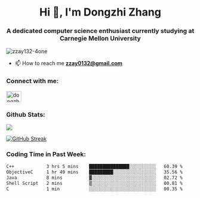 <h1 align="center">Hi 👋, I'm Dongzhi Zhang</h1>
<h3 align="center">A dedicated computer science enthusiast currently studying at Carnegie Mellon University</h3>

<p align="left"> <img src="https://komarev.com/ghpvc/?username=zzay132-4one&label=Profile%20views&color=0e75b6&style=flat" alt="zzay132-4one" /> </p>

- 📫 How to reach me **zzay0132@gmail.com**

### Connect with me:

<p align="left">
<a href="https://linkedin.com/in/dongzhi-zhang-341443256" target="blank"><img align="center" src="https://raw.githubusercontent.com/rahuldkjain/github-profile-readme-generator/master/src/images/icons/Social/linked-in-alt.svg" alt="dongzhi-zhang-341443256" height="30" width="40" /></a>
</p>

### Github Stats:

<p><img src="https://github-readme-stats-git-master-dongzhi-zhangs-projects.vercel.app/api?username=zzay132-4one&count_private=true&show_icons=true&theme=github_dark_dimmed"></p>

[![GitHub Streak](https://github-readme-streak-stats.herokuapp.com?user=zzay132-4one&theme=github-dark-dimmed&hide_longest_streak=true&card_width=467)](https://git.io/streak-stats)

### Coding Time in Past Week:

<!--START_SECTION:waka-->

```txt
C++            3 hrs 5 mins    ███████████████░░░░░░░░░░   60.39 %
ObjectiveC     1 hr 49 mins    █████████░░░░░░░░░░░░░░░░   35.56 %
Java           8 mins          ▓░░░░░░░░░░░░░░░░░░░░░░░░   02.72 %
Shell Script   2 mins          ▒░░░░░░░░░░░░░░░░░░░░░░░░   00.81 %
C              1 min           ░░░░░░░░░░░░░░░░░░░░░░░░░   00.35 %
```

<!--END_SECTION:waka-->